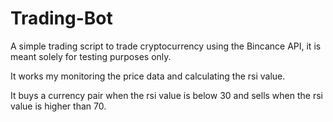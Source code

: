 # Trading-Bot
A simple trading script to trade cryptocurrency using the Bincance API, it is meant solely for testing purposes only.

It works my monitoring the price data and calculating the rsi value.

It buys a currency pair when the rsi value is below 30 and sells when the rsi value is higher than 70. 
